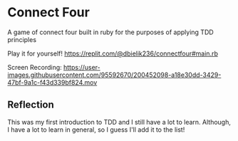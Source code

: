 # Connect Four
A game of connect four built in ruby for the purposes of applying TDD principles

Play it for yourself! https://replit.com/@dbielik236/connectfour#main.rb

Screen Recording:
https://user-images.githubusercontent.com/95592670/200452098-a18e30dd-3429-47bf-9a1c-f43d339bf824.mov

## Reflection
This was my first introduction to TDD and I still have a lot to learn. Although, I have a lot to learn in general, so I guess I'll add it to the list!
